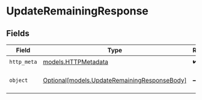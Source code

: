 # UpdateRemainingResponse


## Fields

| Field                                                                                    | Type                                                                                     | Required                                                                                 | Description                                                                              |
| ---------------------------------------------------------------------------------------- | ---------------------------------------------------------------------------------------- | ---------------------------------------------------------------------------------------- | ---------------------------------------------------------------------------------------- |
| `http_meta`                                                                              | [models.HTTPMetadata](../models/httpmetadata.md)                                         | :heavy_check_mark:                                                                       | N/A                                                                                      |
| `object`                                                                                 | [Optional[models.UpdateRemainingResponseBody]](../models/updateremainingresponsebody.md) | :heavy_minus_sign:                                                                       | The configuration for an api                                                             |